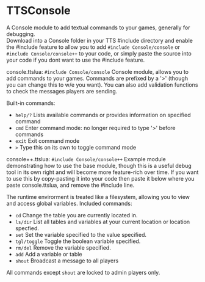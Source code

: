 # TTSConsole

A Console module to add textual commands to your games, generally for debugging.  
Download into a Console folder in your TTS #include directory and enable the #include feature to 
allow you to add ```#include Console/console``` or ```#include Console/console++``` to your code,
or simply paste the source into your code if you dont want to use the #include feature.

console.ttslua: ```#include Console/console```
Console module, allows you to add commands to your games.  Commands are prefixed by a '>' (though
you can change this to w/e you want).  You can also add validation functions to check the messages 
players are sending.  

Built-in commands:
* ```help/?```  Lists available commands or provides information on specified command
* ```cmd```     Enter command mode: no longer required to type '>' before commands
* ```exit```    Exit command mode
* ```>```       Type this on its own to toggle command mode

console++.ttslua: ```#include Console/console++```
Example module demonstrating how to use the base module, though this is a useful debug tool in its own 
right and will become more feature-rich over time.  If you want to use this by copy-pasting it into your
code then paste it below where you paste console.ttslua, and remove the #include line.

The runtime envirorment is treated like a filesystem, allowing you to view and access global variables.
Included commands:
* ```cd```   Change the table you are currently located in.  
* ```ls/dir```   List all tables and variables at your current location or location specfied.
* ```set```  Set the variable specified to the value specified.
* ```tgl/toggle``` Toggle the boolean variable specified.
* ```rm/del```   Remove the variable specified.
* ```add``` Add a variable or table
* ```shout``` Broadcast a message to all players

All commands except ```shout``` are locked to admin players only.
